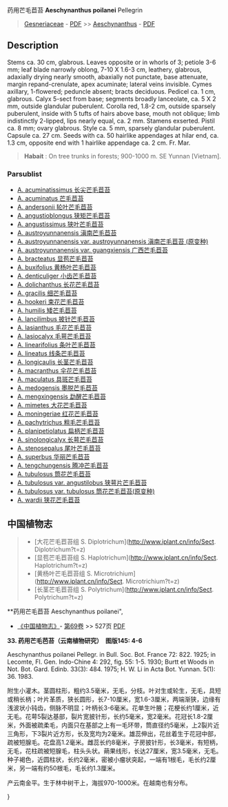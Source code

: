 药用芒毛苣苔 **Aeschynanthus poilanei** Pellegrin

> [Gesneriaceae](http://www.iplant.cn/info/Gesneriaceae?t=foc) - [PDF](http://www.iplant.cn/foc/pdf/Gesneriaceae.pdf) >> [Aeschynanthus](Aeschynanthus-芒毛苣苔属.md) - [PDF](http://www.iplant.cn/foc/pdf/Aeschynanthus.pdf)

## Description

Stems ca. 30 cm, glabrous. Leaves opposite or in whorls of 3; petiole 3-6 mm; leaf blade narrowly oblong, 7-10 X 1.6-3 cm, leathery, glabrous, adaxially drying nearly smooth, abaxially not punctate, base attenuate, margin repand-crenulate, apex acuminate; lateral veins invisible. Cymes axillary, 1-flowered; peduncle absent; bracts deciduous. Pedicel ca. 1 cm, glabrous. Calyx 5-sect from base; segments broadly lanceolate, ca. 5 X 2 mm, outside glandular puberulent. Corolla red, 1.8-2 cm, outside sparsely puberulent, inside with 5 tufts of hairs above base, mouth not oblique; limb indistinctly 2-lipped, lips nearly equal, ca. 2 mm. Stamens exserted. Pistil ca. 8 mm; ovary glabrous. Style ca. 5 mm, sparsely glandular puberulent. Capsule ca. 27 cm. Seeds with ca. 50 hairlike appendages at hilar end, ca. 1.3 cm, opposite end with 1 hairlike appendage ca. 2 cm. Fr. Mar.

> **Habait** : 
> On tree trunks in forests; 900-1000 m. SE Yunnan [Vietnam].

### Parsublist

* [A.  acuminatissimus  长尖芒毛苣苔](Aeschynanthus-acuminatissimus-长尖芒毛苣苔.md)
* [A.  acuminatus  芒毛苣苔](Aeschynanthus-acuminatus-芒毛苣苔.md)
* [A.  andersonii  轮叶芒毛苣苔](Aeschynanthus-andersonii-轮叶芒毛苣苔.md)
* [A.  angustioblongus  狭矩芒毛苣苔](Aeschynanthus-angustioblongus-狭矩芒毛苣苔.md)
* [A.  angustissimus  狭叶芒毛苣苔](Aeschynanthus-angustissimus-狭叶芒毛苣苔.md)
* [A.  austroyunnanensis  滇南芒毛苣苔](Aeschynanthus-austroyunnanensis-滇南芒毛苣苔.md)
* [A.  austroyunnanensis var. austroyunnanensis  滇南芒毛苣苔 (原变种)](Aeschynanthus-austroyunnanensis-var-austroyunnanensis-滇南芒毛苣苔(原变种).md)
* [A.  austroyunnanensis var. guangxiensis  广西芒毛苣苔](Aeschynanthus-austroyunnanensis-var-guangxiensis-广西芒毛苣苔.md)
* [A.  bracteatus  显苞芒毛苣苔](Aeschynanthus-bracteatus-显苞芒毛苣苔.md)
* [A.  buxifolius  黄杨叶芒毛苣苔](Aeschynanthus-buxifolius-黄杨叶芒毛苣苔.md)
* [A.  denticuliger  小齿芒毛苣苔](Aeschynanthus-denticuliger-小齿芒毛苣苔.md)
* [A.  dolichanthus  长花芒毛苣苔](Aeschynanthus-dolichanthus-长花芒毛苣苔.md)
* [A.  gracilis  细芒毛苣苔](Aeschynanthus-gracilis-细芒毛苣苔.md)
* [A.  hookeri  束花芒毛苣苔](Aeschynanthus-hookeri-束花芒毛苣苔.md)
* [A.  humilis  矮芒毛苣苔](Aeschynanthus-humilis-矮芒毛苣苔.md)
* [A.  lancilimbus  披针芒毛苣苔](Aeschynanthus-lancilimbus-披针芒毛苣苔.md)
* [A.  lasianthus  毛花芒毛苣苔](Aeschynanthus-lasianthus-毛花芒毛苣苔.md)
* [A.  lasiocalyx  毛萼芒毛苣苔](Aeschynanthus-lasiocalyx-毛萼芒毛苣苔.md)
* [A.  linearifolius  条叶芒毛苣苔](Aeschynanthus-linearifolius-条叶芒毛苣苔.md)
* [A.  lineatus  线条芒毛苣苔](Aeschynanthus-lineatus-线条芒毛苣苔.md)
* [A.  longicaulis  长茎芒毛苣苔](Aeschynanthus-longicaulis-长茎芒毛苣苔.md)
* [A.  macranthus  伞花芒毛苣苔](Aeschynanthus-macranthus-伞花芒毛苣苔.md)
* [A.  maculatus  具斑芒毛苣苔](Aeschynanthus-maculatus-具斑芒毛苣苔.md)
* [A.  medogensis  墨脱芒毛苣苔](Aeschynanthus-medogensis-墨脱芒毛苣苔.md)
* [A.  mengxingensis  勐醒芒毛苣苔](Aeschynanthus-mengxingensis-勐醒芒毛苣苔.md)
* [A.  mimetes  大花芒毛苣苔](Aeschynanthus-mimetes-大花芒毛苣苔.md)
* [A.  moningeriae  红花芒毛苣苔](Aeschynanthus-moningeriae-红花芒毛苣苔.md)
* [A.  pachytrichus  粗毛芒毛苣苔](Aeschynanthus-pachytrichus-粗毛芒毛苣苔.md)
* [A.  planipetiolatus  扁柄芒毛苣苔](Aeschynanthus-planipetiolatus-扁柄芒毛苣苔.md)
* [A.  sinolongicalyx  长萼芒毛苣苔](Aeschynanthus-sinolongicalyx-长萼芒毛苣苔.md)
* [A.  stenosepalus  尾叶芒毛苣苔](Aeschynanthus-stenosepalus-尾叶芒毛苣苔.md)
* [A.  superbus  华丽芒毛苣苔](Aeschynanthus-superbus-华丽芒毛苣苔.md)
* [A.  tengchungensis  腾冲芒毛苣苔](Aeschynanthus-tengchungensis-腾冲芒毛苣苔.md)
* [A.  tubulosus  筒花芒毛苣苔](Aeschynanthus-tubulosus-筒花芒毛苣苔.md)
* [A.  tubulosus var. angustilobus  狭萼片芒毛苣苔](Aeschynanthus-tubulosus-var-angustilobus-狭萼片芒毛苣苔.md)
* [A.  tubulosus var. tubulosus  筒花芒毛苣苔(原变种)](Aeschynanthus-tubulosus-var-tubulosus-筒花芒毛苣苔(原变种).md)
* [A.  wardii  狭花芒毛苣苔](Aeschynanthus-wardii-狭花芒毛苣苔.md)

## 中国植物志

> * [大花芒毛苣苔组  S.  Diplotrichum](http://www.iplant.cn/info/Sect. Diplotrichum?t=z)
> * [显苞芒毛苣苔组  S.  Haplotrichum](http://www.iplant.cn/info/Sect. Haplotrichum?t=z)
> * [黄杨叶芒毛苣苔组  S.  Microtrichium](http://www.iplant.cn/info/Sect. Microtrichium?t=z)
> * [长茎芒毛苣苔组  S.  Polytrichum](http://www.iplant.cn/info/Sect. Polytrichum?t=z)

**药用芒毛苣苔 Aeschynanthus poilanei",

* [《中国植物志》](http://www.iplant.cn/frps)- [第69卷](http://www.iplant.cn/frps/vol/69) >> 527页 [PDF](http://www.iplant.cn/frps/pdf/69/527.pdf)

**33. 药用芒毛芭苔（云南植物研究）　图版145: 4-6**

Aeschynanthus poilanei Pellegr. in Bull. Soc. Bot. France 72: 822. 1925; in Lecomte, Fl. Gen. Indo-Chine 4: 292, fig. 55: 1-5. 1930; Burtt et Woods in Not. Bot. Gard. Edinb. 33(3): 484. 1975; H. W. Li in Acta Bot. Yunnan. 5(1): 36. 1983.

附生小灌木。茎圆柱形，粗约3.5毫米，无毛，分枝。叶对生或轮生，无毛，具短或稍长柄；叶片革质，狭长圆形，长7-10厘米，宽1.6-3厘米，两端渐狭，边缘有浅波状小钝齿，侧脉不明显；叶柄长3-6毫米。花单生叶腋；花梗长约1厘米，近无毛。花萼5裂达基部，裂片宽披针形，长约5毫米，宽2毫米。花冠长1.8-2厘米，外面被疏柔毛，内面只在基部之上有一毛环带，筒直径约5毫米，上2裂片近三角形，下3裂片近方形，长及宽均为2毫米。雄蕊伸出，花丝着生于花冠中部，疏被短腺毛。花盘高1.2毫米。雌蕊长约8毫米，子房披针形，长3毫米，有短柄，无毛，花柱疏被短腺毛，柱头头状。蒴果线形，长达27厘米，宽3.5毫米，无毛。种子褐色，近圆柱状，长约2毫米，密被小瘤状突起，一端有1根毛，毛长约2厘米，另一端有约50根毛，毛长约1.3厘米。

产云南金平。生于林中树干上，海拔970-1000米。在越南也有分布。

}
